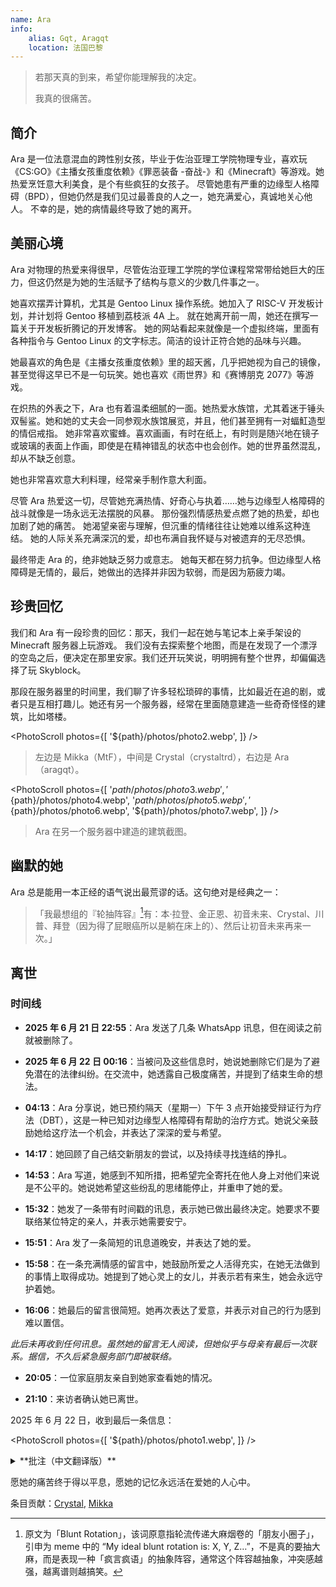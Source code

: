 ```yaml
---
name: Ara
info:
    alias: Gqt, Aragqt
    location: 法国巴黎
---
```


<!-- (Original Language: Engish) -->

> 若那天真的到来，希望你能理解我的决定。
> 
> 我真的很痛苦。

## 简介

Ara 是一位法意混血的跨性别女孩，毕业于佐治亚理工学院物理专业，喜欢玩《CS:GO》《主播女孩重度依赖》《罪恶装备 -奋战-》和《Minecraft》等游戏。她热爱烹饪意大利美食，是个有些疯狂的女孩子。
尽管她患有严重的边缘型人格障碍（BPD），但她仍然是我们见过最善良的人之一，她充满爱心，真诚地关心他人。
不幸的是，她的病情最终导致了她的离开。

## 美丽心境

Ara 对物理的热爱来得很早，尽管佐治亚理工学院的学位课程常常带给她巨大的压力，但这仍然是为她的生活赋予了结构与意义的少数几件事之一。

她喜欢摆弄计算机，尤其是 Gentoo Linux 操作系统。她加入了 RISC-V 开发板计划，并计划将 Gentoo 移植到荔枝派 4A 上。
就在她离开前一周，她还在撰写一篇关于开发板折腾记的开发博客。
她的网站看起来就像是一个虚拟终端，里面有各种指令与 Gentoo Linux 的文字标志。简洁的设计正符合她的品味与兴趣。

她最喜欢的角色是《主播女孩重度依赖》里的超天酱，几乎把她视为自己的镜像，甚至觉得这早已不是一句玩笑。她也喜欢《雨世界》和《赛博朋克 2077》等游戏。

在炽热的外表之下，Ara 也有着温柔细腻的一面。她热爱水族馆，尤其着迷于锤头双髻鲨。她和她的丈夫会一同参观水族馆展览，并且，他们甚至拥有一对蝠魟造型的情侣戒指。
她非常喜欢蜜蜂。喜欢画画，有时在纸上，有时则是随兴地在镜子或玻璃的表面上作画，即使是在精神错乱的状态中也会创作。她的世界虽然混乱，却从不缺乏创意。

她也非常喜欢意大利料理，经常亲手制作意大利面。

尽管 Ara 热爱这一切，尽管她充满热情、好奇心与执着……她与边缘型人格障碍的战斗就像是一场永远无法摆脱的风暴。
那份强烈情感热爱点燃了她的热爱，却也加剧了她的痛苦。
她渴望亲密与理解，但沉重的情绪往往让她难以维系这种连结。
她的人际关系充满深沉的爱，却也布满自我怀疑与对被遗弃的无尽恐惧。

最终带走 Ara 的，绝非她缺乏努力或意志。
她每天都在努力抗争。但边缘型人格障碍是无情的，最后，她做出的选择并非因为软弱，而是因为筋疲力竭。

## 珍贵回忆

我们和 Ara 有一段珍贵的回忆：那天，我们一起在她与笔记本上亲手架设的 Minecraft 服务器上玩游戏。
我们没有去探索整个地图，而是在发现了一个漂浮的空岛之后，便决定在那里安家。我们还开玩笑说，明明拥有整个世界，却偏偏选择了玩 Skyblock。

那段在服务器里的时间里，我们聊了许多轻松琐碎的事情，比如最近在追的剧，或者只是互相打趣儿。她还有另一个服务器，经常在里面随意建造一些奇奇怪怪的建筑，比如塔楼。

<PhotoScroll photos={[
    '${path}/photos/photo2.webp',
]} />

> 左边是 Mikka（MtF），中间是 Crystal（crystaltrd），右边是 Ara（aragqt）。

<PhotoScroll photos={[
    '${path}/photos/photo3.webp',
    '${path}/photos/photo4.webp',
    '${path}/photos/photo5.webp',
    '${path}/photos/photo6.webp',
    '${path}/photos/photo7.webp',
]} />

> Ara 在另一个服务器中建造的建筑截图。

## 幽默的她

Ara 总是能用一本正经的语气说出最荒谬的话。这句绝对是经典之一：

> 「我最想组的『轮抽阵容』[^1]有：本·拉登、金正恩、初音未来、Crystal、川普、拜登（因为得了屁眼癌所以是躺在床上的）、然后让初音未来再来一次。」

## 离世

### 时间线

- **2025 年 6 月 21 日 22:55**：Ara 发送了几条 WhatsApp 讯息，但在阅读之前就被删除了。

- **2025 年 6 月 22 日 00:16**：当被问及这些信息时，她说她删除它们是为了避免潜在的法律纠纷。在交流中，她透露自己极度痛苦，并提到了结束生命的想法。

- **04:13**：Ara 分享说，她已预约隔天（星期一）下午 3 点开始接受辩证行为疗法（DBT），这是一种已知对边缘型人格障碍有帮助的治疗方式。她说父亲鼓励她给这疗法一个机会，并表达了深深的爱与希望。

- **14:17**：她回顾了自己结交新朋友的尝试，以及持续寻找连结的挣扎。

- **14:53**：Ara 写道，她感到不知所措，把希望完全寄托在他人身上对他们来说是不公平的。她说她希望这些纷乱的思绪能停止，并重申了她的爱。

- **15:32**：她发了一条带有时间戳的讯息，表示她已做出最终决定。她要求不要联络某位特定的亲人，并表示她需要安宁。

- **15:51**：Ara 发了一条简短的讯息道晚安，并表达了她的爱。

- **15:58**：在一条充满情感的留言中，她鼓励所爱之人活得充实，在她无法做到的事情上取得成功。她提到了她心灵上的女儿，并表示若有来生，她会永远守护着她。

- **16:06**：她最后的留言很简短。她再次表达了爱意，并表示对自己的行为感到难以置信。

*此后未再收到任何讯息。虽然她的留言无人阅读，但她似乎与母亲有最后一次联系。据信，不久后紧急服务部门即被联络。*

- **20:05**：一位家庭朋友亲自到她家查看她的情况。

- **21:10**：来访者确认她已离世。

2025 年 6 月 22 日，收到最后一条信息：

<PhotoScroll photos={[
'${path}/photos/photo1.webp',
]} />

<details>
<summary>**批注（中文翻译版）**</summary>

> 我特么才不在乎你把我当成什么人
> 
> 我实在无法再这样活下去了
> 
> 真的不行。各种想法一直在我脑子里翻腾，什么药都试过了，但没有任何疗法有效，以后也不会有用。
> 
> 希望你尊重我的决定。我已经拿到了学位。这是我一直以来梦寐以求的，现在终于如愿以偿了。
> 
> 我的脑子烂透了，再也做不了别的了。在这个显然即将崩溃的世界里，我已经达到了巅峰。
> 
> 朋友们理所当然地疏远了我（我承认这一点），因为我总是被太多的负面情绪和沉重的压力困扰。
> 
> 但这不是重点。
> 
> 一切终于结束了，真好，不用再为任何事感到压力，不用再妄想，不用再为那些跟踪狂操心，不用再为任何事情付出努力，不用再觉得自己是地球上该死的寄生虫。要么这样，要么我就变成社畜好了。
> 
> 人性本恶，这一点越来越清晰了。妈的，我可以写一整本书来说明这一点。但我的星光已经熄灭，我再也无法清楚思考了。是的，这些年来我尝试了所有可能的药物，但全都无济于事。我只是在完成一件我在 2019 年就开始的事。
> 
> 我可以用余生创作疯狂的艺术，或者割伤自己来感受真实（但你根本不知道现实解体是什么意思——那个我看过的破烂心理学家）。至少我体内的伤痕看起来很真实。想摆脱我唯一的应对机制，却找不到有效的替代，感觉真的很奇怪。
> 
> 我知道这些文字已经变得语无伦次了，但我要向所有我爱的人道别。感谢我的母亲一直以来对我的支持，感谢为对抗我心中的那个恶魔（是的，我真的曾经出现过幻觉）而付出一切的父亲，感谢努力帮我寻找合适疗法的医生们，感谢佐理工所有支持过我的朋友，感谢那些相信我并给我无数机会的教授们，还有最重要的，我亲爱的丈夫 Jordan，还有 Crystal，我美丽的精神女儿，感谢你们一直陪伴着我。
> 
> 永远如此。很抱歉让大家失望了。但我真的别无选择。我不想再等什么巫毒疗法起效，也不想再次被迫住院失去控制。所以趁我还能掌控一切时，我爱你们所有人。谢谢你们给予的一切。
> 
> —— Ara

</details>

愿她的痛苦终于得以平息，愿她的记忆永远活在爱她的人心中。

条目贡献：[Crystal](https://github.com/Crystaltrd), [Mikka](https://github.com/cvyl)

[^1]: 原文为「Blunt Rotation」，该词原意指轮流传递大麻烟卷的「朋友小圈子」，引申为 meme 中的 “My ideal blunt rotation is: X, Y, Z…”，不是真的要抽大麻，而是表现一种「疯言疯语」的抽象阵容，通常这个阵容越抽象，冲突感越强，越离谱则越搞笑。
